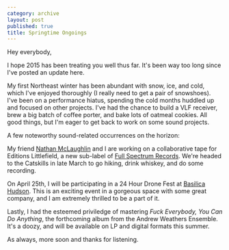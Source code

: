 ```yaml
---
category: archive
layout: post
published: true
title: Springtime Ongoings
---
```


Hey everybody, 

I hope 2015 has been treating you well thus far. It's been way too long since I've posted an update here.

My first Northeast winter has been abundant with snow, ice, and cold, which I've enjoyed thoroughly (I really need to get a pair of snowshoes). I've been on a performance hiatus, spending the cold months huddled up and focused on other projects. I've had the chance to build a VLF receiver, brew a big batch of coffee porter, and bake lots of oatmeal cookies. All good things, but I'm eager to get back to work on some sound projects.

A few noteworthy sound-related occurrences on the horizon:

My friend [Nathan McLaughlin](http://www.nathanmclaughlin.info/) and I are working on a collaborative tape for Editions Littlefield, a new sub-label of [Full Spectrum Records](http://fullspectrumrecords.com/). We're headed to the Catskills in late March to go hiking, drink whiskey, and do some recording.

On April 25th, I will be participating in a 24 Hour Drone Fest at [Basilica Hudson](http://basilicahudson.com/). This is an exciting event in a gorgeous space with some great company, and I am extremely thrilled to be a part of it. 

Lastly, I had the esteemed priviledge of mastering _Fuck Everybody, You Can Do Anything_, the forthcoming album from the Andrew Weathers Ensemble. It's a doozy, and will be available on LP and digital formats this summer.

As always, more soon and thanks for listening.